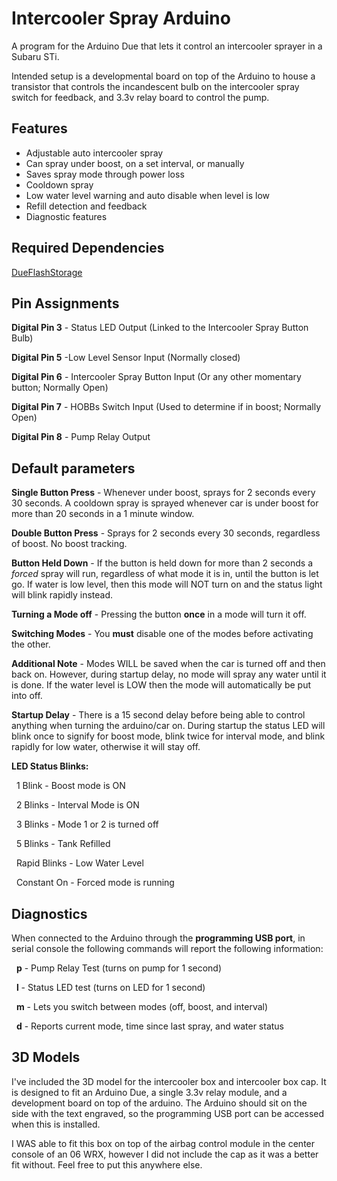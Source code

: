 # Intercooler Spray Arduino
A program for the Arduino Due that lets it control an intercooler sprayer in a Subaru STi. 

Intended setup is a developmental board on top of the Arduino to house a transistor that controls the incandescent bulb on the intercooler spray switch for feedback, and 3.3v relay board to control the pump. 

## Features
* Adjustable auto intercooler spray
* Can spray under boost, on a set interval, or manually
* Saves spray mode through power loss
* Cooldown spray
* Low water level warning and auto disable when level is low
* Refill detection and feedback
* Diagnostic features

## Required Dependencies
[DueFlashStorage](https://github.com/sebnil/DueFlashStorage)

## Pin Assignments
**Digital Pin 3** - Status LED Output (Linked to the Intercooler Spray Button Bulb)

**Digital Pin 5** -Low Level Sensor Input (Normally closed)

**Digital Pin 6** - Intercooler Spray Button Input (Or any other momentary button; Normally Open)

**Digital Pin 7** - HOBBs Switch Input (Used to determine if in boost; Normally Open)

**Digital Pin 8** -  Pump Relay Output

## Default parameters
**Single Button Press** - Whenever under boost, sprays for 2 seconds every 30 seconds. A cooldown spray is sprayed whenever car is under boost for more than 20 seconds in a 1 minute window.

**Double Button Press** - Sprays for 2 seconds every 30 seconds, regardless of boost. No boost tracking.

**Button Held Down** - If the button is held down for more than 2 seconds a *forced* spray will run, regardless of what mode it is in, until the button is let go. If water is low level, then this mode will NOT turn on and the status light will blink rapidly instead.

**Turning a Mode off** - Pressing the button **once** in a mode will turn it off.

**Switching Modes** - You **must** disable one of the modes before activating the other. 

**Additional Note** - Modes WILL be saved when the car is turned off and then back on. However, during startup delay, no mode will spray any water until it is done. If the water level is LOW then the mode will automatically be put into off.

**Startup Delay** - There is a 15 second delay before being able to control anything when turning the arduino/car on. During startup the status LED will blink once to signify for boost mode, blink twice for interval mode, and blink rapidly for low water, otherwise it will stay off.

**LED Status Blinks:**

&nbsp;&nbsp;1 Blink - Boost mode is ON

&nbsp;&nbsp;2 Blinks - Interval Mode is ON

&nbsp;&nbsp;3 Blinks - Mode 1 or 2 is turned off

&nbsp;&nbsp;5 Blinks - Tank Refilled

&nbsp;&nbsp;Rapid Blinks - Low Water Level

&nbsp;&nbsp;Constant On - Forced mode is running


## Diagnostics
When connected to the Arduino through the **programming USB port**, in serial console the following commands will report the following information:

&nbsp;&nbsp;**p** - Pump Relay Test (turns on pump for 1 second)

&nbsp;&nbsp;**l** - Status LED test (turns on LED for 1 second)

&nbsp;&nbsp;**m** - Lets you switch between modes (off, boost, and interval)

&nbsp;&nbsp;**d** - Reports current mode, time since last spray, and water status


## 3D Models
I've included the 3D model for the intercooler box and intercooler box cap. It is designed to fit an Arduino Due, a single 3.3v relay module, and a development board on top of the arduino. The Arduino should sit on the side with the text engraved, so the programming USB port can be accessed when this is installed.

I WAS able to fit this box on top of the airbag control module in the center console of an 06 WRX, however I did not include the cap as it was a better fit without. Feel free to put this anywhere else.
